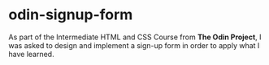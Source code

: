 # odin-signup-form
As part of the Intermediate HTML and CSS Course from **The Odin Project**, I was asked to design and implement a sign-up form in order to apply what I have learned.
